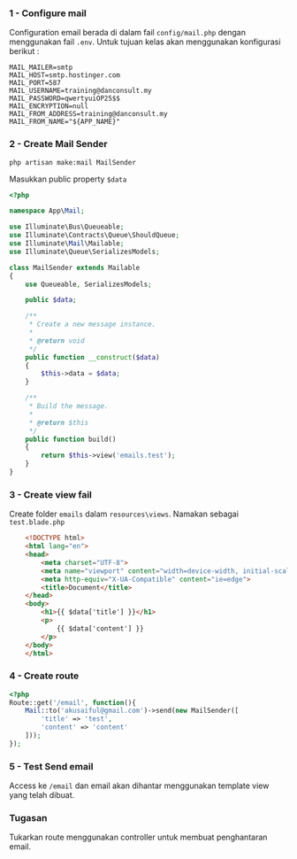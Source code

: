 ### 1 - Configure mail

Configuration email berada di dalam fail `config/mail.php` dengan menggunakan fail `.env`.
Untuk tujuan kelas akan menggunakan konfigurasi berikut :

    MAIL_MAILER=smtp
    MAIL_HOST=smtp.hostinger.com
    MAIL_PORT=587
    MAIL_USERNAME=training@danconsult.my
    MAIL_PASSWORD=qwertyuiOP25$$
    MAIL_ENCRYPTION=null
    MAIL_FROM_ADDRESS=training@danconsult.my
    MAIL_FROM_NAME="${APP_NAME}"

### 2 - Create Mail Sender

    php artisan make:mail MailSender

Masukkan public property `$data` 

```php
<?php

namespace App\Mail;

use Illuminate\Bus\Queueable;
use Illuminate\Contracts\Queue\ShouldQueue;
use Illuminate\Mail\Mailable;
use Illuminate\Queue\SerializesModels;

class MailSender extends Mailable
{
    use Queueable, SerializesModels;

    public $data;

    /**
     * Create a new message instance.
     *
     * @return void
     */
    public function __construct($data)
    {
        $this->data = $data;
    }

    /**
     * Build the message.
     *
     * @return $this
     */
    public function build()
    {
        return $this->view('emails.test');
    }
}
```


### 3 - Create view fail

Create folder `emails` dalam `resources\views`. Namakan sebagai `test.blade.php`

```html
    <!DOCTYPE html>
    <html lang="en">
    <head>
        <meta charset="UTF-8">
        <meta name="viewport" content="width=device-width, initial-scale=1.0">
        <meta http-equiv="X-UA-Compatible" content="ie=edge">
        <title>Document</title>
    </head>
    <body>
        <h1>{{ $data['title'] }}</h1>
        <p>
            {{ $data['content'] }}
        </p>
    </body>
    </html>
```

### 4 - Create route 

```php 
<?php
Route::get('/email', function(){
    Mail::to('akusaiful@gmail.com')->send(new MailSender([
        'title' => 'test',
        'content' => 'content'
    ]));        
});
```

### 5 - Test Send email

Access ke `/email` dan email akan dihantar menggunakan template view yang telah dibuat. 


### Tugasan 

Tukarkan route menggunakan controller untuk membuat penghantaran email.

